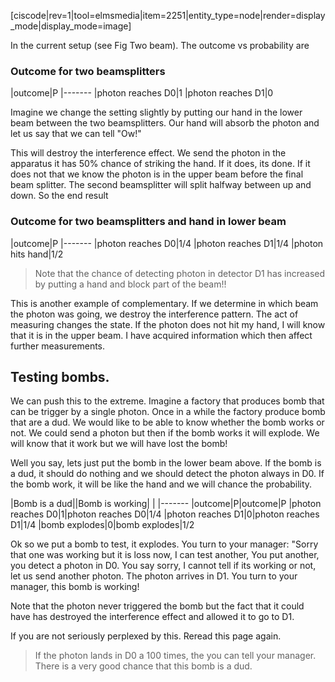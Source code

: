 [ciscode|rev=1|tool=elmsmedia|item=2251|entity_type=node|render=display_mode|display_mode=image]


In the current setup (see Fig Two beam). The outcome vs probability are

### Outcome for two beamsplitters

|outcome|P
|-------
|photon reaches D0|1
|photon reaches D1|0

Imagine we change the setting slightly by putting our hand in the lower beam between the two beamsplitters. Our hand will absorb the photon and let us say that we can tell "Ow!" 

 This will destroy the interference effect. We send the photon in the apparatus it has 50% chance of striking the hand. If it does, its done. If it does not that we know the photon is in the upper beam before the final beam splitter. The second beamsplitter will split halfway between up and down. So the end result
 
 ### Outcome for two beamsplitters and hand in lower beam

|outcome|P
|-------
|photon reaches D0|1/4
|photon reaches D1|1/4
|photon hits hand|1/2

> Note that the chance of detecting photon in detector D1 has increased by putting a hand and block part of the beam!!

This is another example of complementary. If we determine in which beam the photon was going, we destroy the interference pattern. The act of measuring changes the state. If the photon does not hit my hand, I will know that it is in the upper beam. I have acquired information which then affect further measurements. 

## Testing bombs. 

We can push this to the extreme. Imagine a factory that produces bomb that can be trigger by a single photon. Once in a while the factory produce bomb that are a dud. We would like to be able to know whether the bomb works or not. We could send a photon but then if the bomb works it will explode. We will know that it work but we will have lost the bomb!

Well you say, lets just put the bomb in the lower beam above. If the bomb is a dud, it should do nothing and we should detect the photon always in D0. If the bomb work, it will be like the hand and we will chance the probability. 

|Bomb is a dud||Bomb is working| |
|-------
|outcome|P|outcome|P
|photon reaches D0|1|photon reaches D0|1/4
|photon reaches D1|0|photon reaches D1|1/4
|bomb explodes|0|bomb explodes|1/2

Ok so we put a bomb to test, it explodes. You turn to your manager: "Sorry that one was working but it is loss now, I can test another, You put another, you detect a photon in D0. You say sorry, I cannot tell if its working or not, let us send another photon. The photon arrives in D1. You turn to your manager, this bomb is working!

Note that the photon never triggered the bomb but the fact that it could have has destroyed the interference effect and allowed it to go to D1.

If you are not seriously perplexed by this. Reread this page again. 

> If the photon lands in D0 a 100 times, the you can tell your manager. There is a very good chance that this bomb is a dud. 